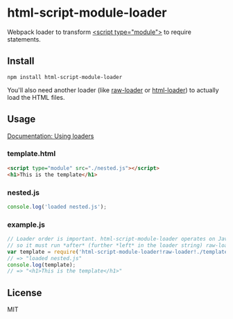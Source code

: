 # html-script-module-loader

Webpack loader to transform [&lt;script type="module">](https://jakearchibald.com/2017/es-modules-in-browsers/) to require statements.


## Install

```
npm install html-script-module-loader
```

You'll also need another loader (like [raw-loader](https://github.com/webpack-contrib/raw-loader) or [html-loader](https://github.com/webpack-contrib/html-loader)) to actually load the HTML files.


## Usage

[Documentation: Using loaders](https://webpack.js.org/concepts/loaders/)


### template.html

``` html
<script type="module" src="./nested.js"></script>
<h1>This is the template</h1>
```


### nested.js

``` javascript
console.log('loaded nested.js');
```


### example.js

``` javascript
// Loader order is important. html-script-module-loader operates on JavaScript,
// so it must run *after* (further *left* in the loader string) raw-loader or html-loader.
var template = require('html-script-module-loader!raw-loader!./template.html');
// => "loaded nested.js"
console.log(template);
// => "<h1>This is the template</h1>"
```


## License

MIT
